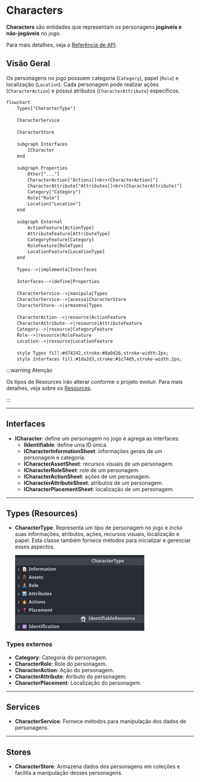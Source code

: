 # Characters

**Characters** são entidades que representam os personagens **jogáveis e não-jogáveis** no jogo.

Para mais detalhes, veja a [Referência de API](../../api/DiceRolling.Characters.md).

## Visão Geral

Os personagens no jogo possuem categoria (`Category`), papel (`Role`) e localização (`Location`). Cada personagem pode realizar ações (`CharacterAction`) e possui atributos (`CharacterAttribute`) específicos.

```mermaid
flowchart
    Types["CharacterType"]

    CharacterService

    CharacterStore

    subgraph Interfaces
        ICharacter
    end

    subgraph Properties
        Other["..."]
        CharacterAction["Actions[]<br>(CharacterAction)"]
        CharacterAttribute["Attributes[]<br>(CharacterAttribute)"]
        Category["Category"]
        Role["Role"]
        Location["Location"]
    end

    subgraph External
        ActionFeature[ActionType]
        AttributeFeature[AttributeType]
        CategoryFeature[Category]
        RoleFeature[RoleType]
        LocationFeature[LocationType]
    end

    Types-->|implementa|Interfaces

    Interfaces-->|define|Properties

    CharacterService-->|manipula|Types
    CharacterService-->|acessa|CharacterStore
    CharacterStore-->|armazena|Types

    CharacterAction-->|resource|ActionFeature
    CharacterAttribute-->|resource|AttributeFeature
    Category-->|resource|CategoryFeature
    Role-->|resource|RoleFeature
    Location-->|resource|LocationFeature

    style Types fill:#d74242,stroke:#8a0d26,stroke-width:2px;
    style Interfaces fill:#1da2d3,stroke:#1c74d5,stroke-width:2px;
```

:::warning Atenção

Os tipos de Resources irão alterar conforme o projeto evoluir. Para mais detalhes, veja sobre os [Resources](../../architecture/00-intro/resources.md).

:::

---

## Interfaces

- **ICharacter**: define um personagem no jogo e agrega as interfaces:
  - **IIdentifiable**: define uma ID única.
  - **ICharacterInformationSheet**: informações gerais de um personagem e categoria.
  - **ICharacterAssetSheet**: recursos visuais de um personagem.
  - **ICharacterRoleSheet**: role de um personagem.
  - **ICharacterActionSheet**: ações de um personagem.
  - **ICharacterAttributeSheet**: atributos de um personagem.
  - **ICharacterPlacementSheet**: localização de um personagem.

---

## Types (Resources)

- **CharacterType**: Representa um tipo de personagem no jogo e inclui suas informações, atributos, ações, recursos visuais, localização e papel. Esta classe também fornece métodos para inicializar e gerenciar esses aspectos.

  ![CharacterType model](../../../public/architecture/02-features/characters/CharacterType.png)

### Types externos

- **Category**: Categoria do personagem.
- **CharacterRole**: Role do personagem.
- **CharacterAction**: Ação do personagem.
- **CharacterAttribute**: Atributo do personagem.
- **CharacterPlacement**: Localização do personagem.

---

## Services

- **CharacterService**: Fornece métodos para manipulação dos dados de personagens.

---

## Stores

- **CharacterStore**: Armazena dados dos personagens em coleções e facilita a manipulação desses personagens.
